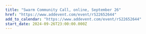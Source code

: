 ```yaml
---
title: "Swarm Community Call, online, September 26"
href: "https://www.addevent.com/event/rS22652644"
add_to_calendar: "https://www.addevent.com/event/rS22652644"
start_date: 2024-09-26T23:00:00.000Z
---
```

